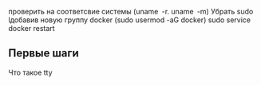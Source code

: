 проверить на соответсвие системы (uname -r. uname -m)
Убрать sudo lдобавив новую группу docker (sudo usermod -aG docker)
sudo service docker restart


## Первые шаги 
Что такое tty